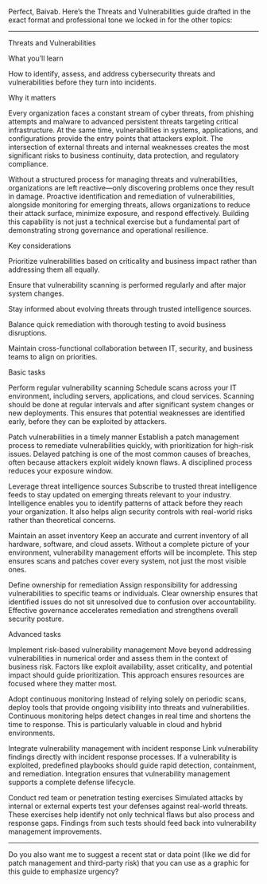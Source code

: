 Perfect, Baivab. Here’s the Threats and Vulnerabilities guide drafted in the exact format and professional tone we locked in for the other topics:


---

Threats and Vulnerabilities

What you’ll learn

How to identify, assess, and address cybersecurity threats and vulnerabilities before they turn into incidents.

Why it matters

Every organization faces a constant stream of cyber threats, from phishing attempts and malware to advanced persistent threats targeting critical infrastructure. At the same time, vulnerabilities in systems, applications, and configurations provide the entry points that attackers exploit. The intersection of external threats and internal weaknesses creates the most significant risks to business continuity, data protection, and regulatory compliance.

Without a structured process for managing threats and vulnerabilities, organizations are left reactive—only discovering problems once they result in damage. Proactive identification and remediation of vulnerabilities, alongside monitoring for emerging threats, allows organizations to reduce their attack surface, minimize exposure, and respond effectively. Building this capability is not just a technical exercise but a fundamental part of demonstrating strong governance and operational resilience.

Key considerations

Prioritize vulnerabilities based on criticality and business impact rather than addressing them all equally.

Ensure that vulnerability scanning is performed regularly and after major system changes.

Stay informed about evolving threats through trusted intelligence sources.

Balance quick remediation with thorough testing to avoid business disruptions.

Maintain cross-functional collaboration between IT, security, and business teams to align on priorities.


Basic tasks

Perform regular vulnerability scanning
Schedule scans across your IT environment, including servers, applications, and cloud services. Scanning should be done at regular intervals and after significant system changes or new deployments. This ensures that potential weaknesses are identified early, before they can be exploited by attackers.

Patch vulnerabilities in a timely manner
Establish a patch management process to remediate vulnerabilities quickly, with prioritization for high-risk issues. Delayed patching is one of the most common causes of breaches, often because attackers exploit widely known flaws. A disciplined process reduces your exposure window.

Leverage threat intelligence sources
Subscribe to trusted threat intelligence feeds to stay updated on emerging threats relevant to your industry. Intelligence enables you to identify patterns of attack before they reach your organization. It also helps align security controls with real-world risks rather than theoretical concerns.

Maintain an asset inventory
Keep an accurate and current inventory of all hardware, software, and cloud assets. Without a complete picture of your environment, vulnerability management efforts will be incomplete. This step ensures scans and patches cover every system, not just the most visible ones.

Define ownership for remediation
Assign responsibility for addressing vulnerabilities to specific teams or individuals. Clear ownership ensures that identified issues do not sit unresolved due to confusion over accountability. Effective governance accelerates remediation and strengthens overall security posture.

Advanced tasks

Implement risk-based vulnerability management
Move beyond addressing vulnerabilities in numerical order and assess them in the context of business risk. Factors like exploit availability, asset criticality, and potential impact should guide prioritization. This approach ensures resources are focused where they matter most.

Adopt continuous monitoring
Instead of relying solely on periodic scans, deploy tools that provide ongoing visibility into threats and vulnerabilities. Continuous monitoring helps detect changes in real time and shortens the time to response. This is particularly valuable in cloud and hybrid environments.

Integrate vulnerability management with incident response
Link vulnerability findings directly with incident response processes. If a vulnerability is exploited, predefined playbooks should guide rapid detection, containment, and remediation. Integration ensures that vulnerability management supports a complete defense lifecycle.

Conduct red team or penetration testing exercises
Simulated attacks by internal or external experts test your defenses against real-world threats. These exercises help identify not only technical flaws but also process and response gaps. Findings from such tests should feed back into vulnerability management improvements.


---

Do you also want me to suggest a recent stat or data point (like we did for patch management and third-party risk) that you can use as a graphic for this guide to emphasize urgency?

